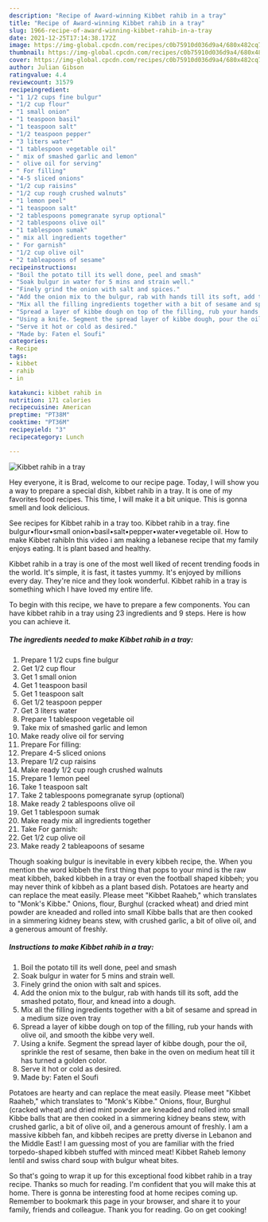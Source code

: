 ```yaml
---
description: "Recipe of Award-winning Kibbet rahib in a tray"
title: "Recipe of Award-winning Kibbet rahib in a tray"
slug: 1966-recipe-of-award-winning-kibbet-rahib-in-a-tray
date: 2021-12-25T17:14:38.172Z
image: https://img-global.cpcdn.com/recipes/c0b75910d036d9a4/680x482cq70/kibbet-rahib-in-a-tray-recipe-main-photo.jpg
thumbnail: https://img-global.cpcdn.com/recipes/c0b75910d036d9a4/680x482cq70/kibbet-rahib-in-a-tray-recipe-main-photo.jpg
cover: https://img-global.cpcdn.com/recipes/c0b75910d036d9a4/680x482cq70/kibbet-rahib-in-a-tray-recipe-main-photo.jpg
author: Julian Gibson
ratingvalue: 4.4
reviewcount: 31579
recipeingredient:
- "1 1/2 cups fine bulgur"
- "1/2 cup flour"
- "1 small onion"
- "1 teaspoon basil"
- "1 teaspoon salt"
- "1/2 teaspoon pepper"
- "3 liters water"
- "1 tablespoon vegetable oil"
- " mix of smashed garlic and lemon"
- " olive oil for serving"
- " For filling"
- "4-5 sliced onions"
- "1/2 cup raisins"
- "1/2 cup rough crushed walnuts"
- "1 lemon peel"
- "1 teaspoon salt"
- "2 tablespoons pomegranate syrup optional"
- "2 tablespoons olive oil"
- "1 tablespoon sumak"
- " mix all ingredients together"
- " For garnish"
- "1/2 cup olive oil"
- "2 tableapoons of sesame"
recipeinstructions:
- "Boil the potato till its well done, peel and smash"
- "Soak bulgur in water for 5 mins and strain well."
- "Finely grind the onion with salt and spices."
- "Add the onion mix to the bulgur, rab with hands till its soft, add the smashed potato, flour, and knead into a dough."
- "Mix all the filling ingredients together with a bit of sesame and spread in a medium size oven tray"
- "Spread a layer of kibbe dough on top of the filling, rub your hands with olive oil, and smooth the kibbe very well."
- "Using a knife. Segment the spread layer of kibbe dough, pour the oil, sprinkle the rest of sesame, then bake in the oven on medium heat till it has turned a golden color."
- "Serve it hot or cold as desired."
- "Made by: Faten el Soufi"
categories:
- Recipe
tags:
- kibbet
- rahib
- in

katakunci: kibbet rahib in 
nutrition: 171 calories
recipecuisine: American
preptime: "PT38M"
cooktime: "PT36M"
recipeyield: "3"
recipecategory: Lunch

---
```



![Kibbet rahib in a tray](https://img-global.cpcdn.com/recipes/c0b75910d036d9a4/680x482cq70/kibbet-rahib-in-a-tray-recipe-main-photo.jpg)

Hey everyone, it is Brad, welcome to our recipe page. Today, I will show you a way to prepare a special dish, kibbet rahib in a tray. It is one of my favorites food recipes. This time, I will make it a bit unique. This is gonna smell and look delicious.

See recipes for Kibbet rahib in a tray too. Kibbet rahib in a tray. fine bulgur•flour•small onion•basil•salt•pepper•water•vegetable oil. How to make Kibbet rahibIn this video i am making a lebanese recipe that my family enjoys eating. It is plant based and healthy.

Kibbet rahib in a tray is one of the most well liked of recent trending foods in the world. It's simple, it is fast, it tastes yummy. It's enjoyed by millions every day. They're nice and they look wonderful. Kibbet rahib in a tray is something which I have loved my entire life.


To begin with this recipe, we have to prepare a few components. You can have kibbet rahib in a tray using 23 ingredients and 9 steps. Here is how you can achieve it.

<!--inarticleads1-->

##### The ingredients needed to make Kibbet rahib in a tray:

1. Prepare 1 1/2 cups fine bulgur
1. Get 1/2 cup flour
1. Get 1 small onion
1. Get 1 teaspoon basil
1. Get 1 teaspoon salt
1. Get 1/2 teaspoon pepper
1. Get 3 liters water
1. Prepare 1 tablespoon vegetable oil
1. Take  mix of smashed garlic and lemon
1. Make ready  olive oil for serving
1. Prepare  For filling:
1. Prepare 4-5 sliced onions
1. Prepare 1/2 cup raisins
1. Make ready 1/2 cup rough crushed walnuts
1. Prepare 1 lemon peel
1. Take 1 teaspoon salt
1. Take 2 tablespoons pomegranate syrup (optional)
1. Make ready 2 tablespoons olive oil
1. Get 1 tablespoon sumak
1. Make ready  mix all ingredients together
1. Take  For garnish:
1. Get 1/2 cup olive oil
1. Make ready 2 tableapoons of sesame


Though soaking bulgur is inevitable in every kibbeh recipe, the. When you mention the word kibbeh the first thing that pops to your mind is the raw meat kibbeh, baked kibbeh in a tray or even the football shaped kibbeh; you may never think of kibbeh as a plant based dish. Potatoes are hearty and can replace the meat easily. Please meet &#34;Kibbet Raaheb,&#34; which translates to &#34;Monk&#39;s Kibbe.&#34; Onions, flour, Burghul (cracked wheat) and dried mint powder are kneaded and rolled into small Kibbe balls that are then cooked in a simmering kidney beans stew, with crushed garlic, a bit of olive oil, and a generous amount of freshly. 

<!--inarticleads2-->

##### Instructions to make Kibbet rahib in a tray:

1. Boil the potato till its well done, peel and smash
1. Soak bulgur in water for 5 mins and strain well.
1. Finely grind the onion with salt and spices.
1. Add the onion mix to the bulgur, rab with hands till its soft, add the smashed potato, flour, and knead into a dough.
1. Mix all the filling ingredients together with a bit of sesame and spread in a medium size oven tray
1. Spread a layer of kibbe dough on top of the filling, rub your hands with olive oil, and smooth the kibbe very well.
1. Using a knife. Segment the spread layer of kibbe dough, pour the oil, sprinkle the rest of sesame, then bake in the oven on medium heat till it has turned a golden color.
1. Serve it hot or cold as desired.
1. Made by: Faten el Soufi


Potatoes are hearty and can replace the meat easily. Please meet &#34;Kibbet Raaheb,&#34; which translates to &#34;Monk&#39;s Kibbe.&#34; Onions, flour, Burghul (cracked wheat) and dried mint powder are kneaded and rolled into small Kibbe balls that are then cooked in a simmering kidney beans stew, with crushed garlic, a bit of olive oil, and a generous amount of freshly. I am a massive kibbeh fan, and kibbeh recipes are pretty diverse in Lebanon and the Middle East! I am guessing most of you are familiar with the fried torpedo-shaped kibbeh stuffed with minced meat! Kibbet Raheb lemony lentil and swiss chard soup with bulgur wheat bites. 

So that's going to wrap it up for this exceptional food kibbet rahib in a tray recipe. Thanks so much for reading. I'm confident that you will make this at home. There is gonna be interesting food at home recipes coming up. Remember to bookmark this page in your browser, and share it to your family, friends and colleague. Thank you for reading. Go on get cooking!
